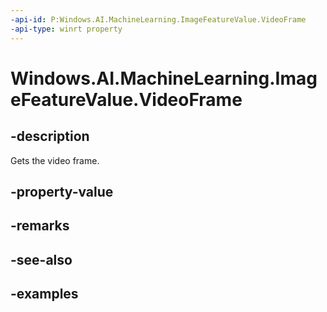 ```yaml
---
-api-id: P:Windows.AI.MachineLearning.ImageFeatureValue.VideoFrame
-api-type: winrt property
---
```


<!-- Property syntax.
public VideoFrame VideoFrame { get; }
-->

# Windows.AI.MachineLearning.ImageFeatureValue.VideoFrame

## -description
Gets the video frame.
## -property-value

## -remarks

## -see-also

## -examples
